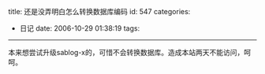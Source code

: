 title: 还是没弄明白怎么转换数据库编码
id: 547
categories:
  - 日记
date: 2006-10-29 01:38:19
tags:
---

本来想尝试升级sablog-x的，可惜不会转换数据库。造成本站两天不能访问，呵呵。